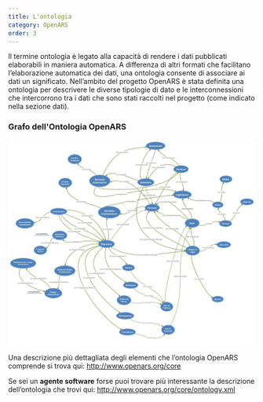 ```yaml
---
title: L'ontologia
category: OpenARS
order: 3
---
```


Il termine ontologia è legato alla capacità di rendere i dati pubblicati elaborabili 
in maniera automatica. 
A differenza di altri formati che facilitano l’elaborazione automatica dei dati, 
una ontologia consente di associare ai dati un significato.
Nell’ambito del progetto OpenARS è stata definita una ontologia per descrivere 
le diverse tipologie di dato e le interconnessioni che intercorrono tra i dati che 
sono stati raccolti nel progetto (come indicato nella sezione dati). 


### Grafo dell'Ontologia OpenARS

<img src="/images/openars.jpg">


Una descrizione più dettagliata degli elementi che l’ontologia OpenARS comprende 
si trova qui: <a target="_blank" href="http://www.openars.org/core/">http://www.openars.org/core</a>


Se sei un **agente software** forse puoi trovare più interessante la descrizione 
dell’ontologia che trovi qui: <a target="_blank" href="http://www.openars.org/core/ontology.xml">
http://www.openars.org/core/ontology.xml</a>
